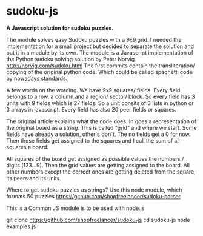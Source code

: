 # sudoku-js
**A Javascript solution for sudoku puzzles.**

The module solves easy Sudoku puzzles with a 9x9 grid. I needed the implementation for a small project but decided to separate the solution and put it in a module by its own. The module is a Javascript implementation of the Python sudoku solving solution by Peter Norvig http://norvig.com/sudoku.html The first commits contain the transliteration/ copying of the original python code. Which could be called spaghetti code by nowadays standards.

A few words on the wording. We have 9x9 squares/ fields. Every field belongs to a row, a column and a region/ sector/ block. So every field has 3 units with 9 fields which is 27 fields. So a unit consits of 3 lists in python or 3 arrays in javascript.
Every field has also 20 peer fields or squares. 

The original article explains what the code does. In goes a representation of the original  board as a string. This is called "grid" and where we start. Some fields have already a solution, other´s don´t. The no fields get a 0 for now. Then those fields get assigned to the squares and I call the sum of all squares a board. 

All squares of the board get assigned as possible values the numbers / digits (123...9). Then the grid values are getting assigned to the board. All other numbers except the correct ones are getting deleted from the square, its peers and its units.

Where to get sudoku puzzles as strings? Use this node module, which formats 50 puzzles https://github.com/shopfreelancer/sudoku-parser

This is a Common JS module is to be used with node.js

git clone https://github.com/shopfreelancer/sudoku-js
cd sudoku-js
node examples.js